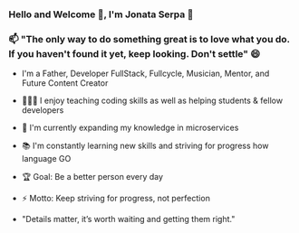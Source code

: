 ### Hello and Welcome 👋, I'm Jonata Serpa 👋
### 📫 "The only way to do something great is to love what you do. If you haven't found it yet, keep looking. Don't settle" 😄

<!--
**jonataserpa/jonataserpa** is a ✨ _special_ ✨ repository because its `README.md` (this file) appears on your GitHub profile.

Here are some ideas to get you started:

- 🔭 I’m currently working on ...
- 🌱 I’m currently learning ...
- 👯 I’m looking to collaborate on ...
- 🤔 I’m looking for help with ...
- 💬 Ask me about ...
- 📫 How to reach me: ...
- 😄 Pronouns: ...
- ⚡ Fun fact: ...
-->

- I'm a Father, Developer FullStack, Fullcycle, Musician, Mentor, and Future Content Creator
- 👨🏽‍🎓 I enjoy teaching coding skills as well as helping students & fellow developers
- 🌱 I'm currently expanding my knowledge in microservices
- 📚 I'm constantly learning new skills and striving for progress how language GO
- 🏆 Goal: Be a better person every day
- ⚡ Motto: Keep striving for progress, not perfection

- "Details matter, it’s worth waiting and getting them right."
